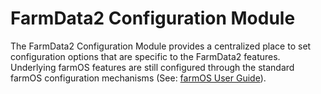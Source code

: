 # FarmData2 Configuration Module

The FarmData2 Configuration Module provides a centralized place to set configuration options that are specific to the FarmData2 features. Underlying farmOS features are still configured through the standard farmOS configuration mechanisms (See: [farmOS User Guide](https://v1.farmos.org/guide/)).

 
